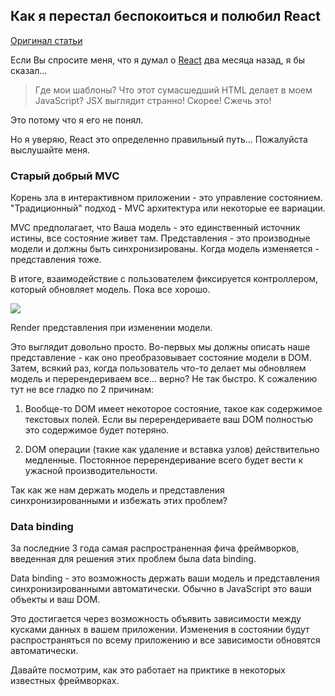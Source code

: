 ## Как я перестал беспокоиться и полюбил React

[Оригинал статьи](http://firstdoit.com/react-1/)

Если Вы спросите меня, что я думал о [React](https://facebook.github.io/react/docs/getting-started.html) два месяца назад, я бы сказал...

>Где мои шаблоны? Что этот сумасшедший HTML делает в моем JavaScript? JSX выглядит странно! Скорее! Сжечь это!

Это потому что я его не понял.

Но я уверяю, React это определенно правильный путь... Пожалуйста выслушайте меня.


### Старый добрый MVC

Корень зла в интерактивном приложении - это управление состоянием. "Традиционный" подход - MVC архитектура или некоторые ее вариации.

MVC предполагает, что Ваша модель - это единственный источник истины, все состояние живет там. Представления - это производные модели и должны быть синхронизированы. Когда модель изменяется - представления тоже.

В итоге, взаимодействие с пользователем фиксируется контроллером, который обновляет модель. Пока все хорошо.

![](http://upload.wikimedia.org/wikipedia/commons/thumb/a/a0/MVC-Process.svg/500px-MVC-Process.svg.png)

Render представления при изменении модели.

Это выглядит довольно просто. Во-первых мы должны описать наше представление - как оно преобразовывает состояние модели в DOM. Затем, всякий раз, когда пользователь что-то делает мы обновляем модель и перерендериваем все... верно? Не так быстро. К сожалению тут не все гладко по 2 причинам:

1. Вообще-то DOM имеет некоторое состояние, такое как содержимое текстовых полей. Если вы перерендериваете ваш DOM полностью это содержимое будет потеряно.

2. DOM операции (такие как удаление и вставка узлов) действительно медленные. Постоянное перерендеривание всего будет вести к ужасной производительности.

Так как же нам держать модель и представления синхронизированными и избежать этих проблем?


### Data binding


За последние 3 года самая распространенная фича фреймворков, введенная для решения этих проблем была data binding.

Data binding - это возможность держать ваши модель и представления синхронизированными автоматически. Обычно в JavaScript это ваши объекты и ваш DOM.

Это достигается через возможность объявить зависимости между кусками данных в вашем приложении. Изменения в состоянии будут распространяться по всему приложению и все зависимости обновятся автоматически.

Давайте посмотрим, как это работает на приктике в некоторых известных фреймворках.







 
